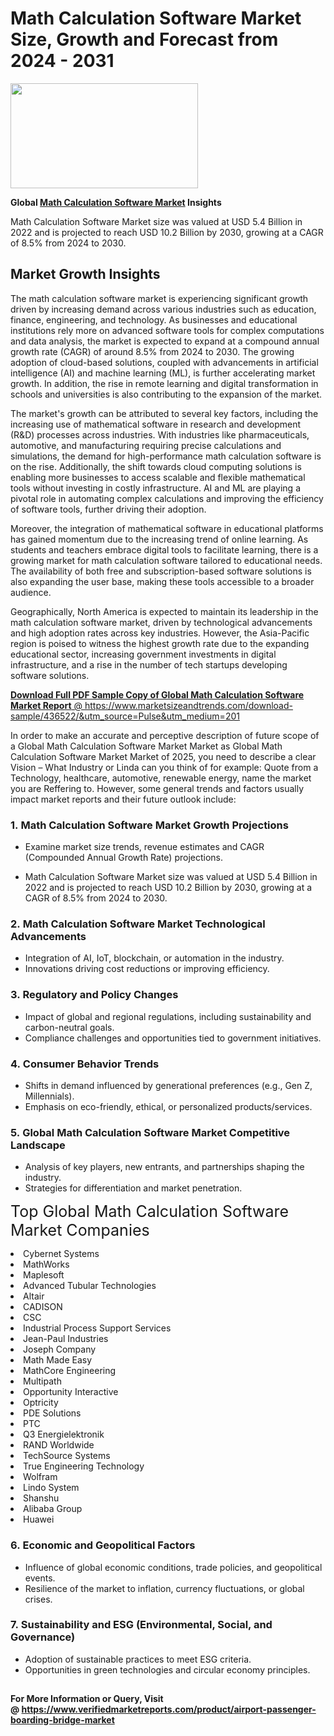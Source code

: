 <H1>Math Calculation Software Market Size, Growth and Forecast from 2024 - 2031</H1><img class="aligncenter size-medium wp-image-584254" src="https://thirdeyenews.in/wp-content/uploads/2024/09/Global-Market-Research-300x168.jpeg" alt="" width="300" height="168" /><p><strong>Global&nbsp;<a href="https://www.marketsizeandtrends.com/download-sample/436522/&amp;utm_source=Pulse&amp;utm_medium=201">Math Calculation Software Market</a> Insights</strong></p><p>Math Calculation Software Market size was valued at USD 5.4 Billion in 2022 and is projected to reach USD 10.2 Billion by 2030, growing at a CAGR of 8.5% from 2024 to 2030.</p><p><h2>Market Growth Insights</h2> <p>The math calculation software market is experiencing significant growth driven by increasing demand across various industries such as education, finance, engineering, and technology. As businesses and educational institutions rely more on advanced software tools for complex computations and data analysis, the market is expected to expand at a compound annual growth rate (CAGR) of around 8.5% from 2024 to 2030. The growing adoption of cloud-based solutions, coupled with advancements in artificial intelligence (AI) and machine learning (ML), is further accelerating market growth. In addition, the rise in remote learning and digital transformation in schools and universities is also contributing to the expansion of the market.</p> <p><a href="#"></a></p> <p>The market's growth can be attributed to several key factors, including the increasing use of mathematical software in research and development (R&D) processes across industries. With industries like pharmaceuticals, automotive, and manufacturing requiring precise calculations and simulations, the demand for high-performance math calculation software is on the rise. Additionally, the shift towards cloud computing solutions is enabling more businesses to access scalable and flexible mathematical tools without investing in costly infrastructure. AI and ML are playing a pivotal role in automating complex calculations and improving the efficiency of software tools, further driving their adoption.</p> <p>Moreover, the integration of mathematical software in educational platforms has gained momentum due to the increasing trend of online learning. As students and teachers embrace digital tools to facilitate learning, there is a growing market for math calculation software tailored to educational needs. The availability of both free and subscription-based software solutions is also expanding the user base, making these tools accessible to a broader audience.</p> <p>Geographically, North America is expected to maintain its leadership in the math calculation software market, driven by technological advancements and high adoption rates across key industries. However, the Asia-Pacific region is poised to witness the highest growth rate due to the expanding educational sector, increasing government investments in digital infrastructure, and a rise in the number of tech startups developing software solutions.</p> <p><a href="#"></p><p><span class=""><strong>Download Full PDF Sample Copy of Global Math Calculation Software Market Report</strong> @ <a href="https://www.marketsizeandtrends.com/download-sample/436522/&amp;utm_source=Pulse&amp;utm_medium=201" target="_blank">https://www.marketsizeandtrends.com/download-sample/436522/&amp;utm_source=Pulse&amp;utm_medium=201</a></span></p><p>In order to make an accurate and perceptive description of future scope of a Global&nbsp;Math Calculation Software Market Market as Global&nbsp;Math Calculation Software Market Market of 2025, you need to describe a clear Vision &ndash; What Industry or Linda can you think of for example: Quote from a Technology, healthcare, automotive, renewable energy, name the market you are Reffering to. However, some general trends and factors usually impact market reports and their future outlook include:</p><h3>1.&nbsp;<strong>Math Calculation Software Market Growth Projections</strong></h3><ul><li>Examine market size trends, revenue estimates and CAGR (Compounded Annual Growth Rate) projections.</li><li><p>Math Calculation Software Market size was valued at USD 5.4 Billion in 2022 and is projected to reach USD 10.2 Billion by 2030, growing at a CAGR of 8.5% from 2024 to 2030.</p></li></ul><h3>2.&nbsp;<strong>Math Calculation Software Market Technological Advancements</strong></h3><ul><li>Integration of AI, IoT, blockchain, or automation in the industry.</li><li>Innovations driving cost reductions or improving efficiency.</li></ul><h3>3.&nbsp;<strong>Regulatory and Policy Changes</strong></h3><ul><li>Impact of global and regional regulations, including sustainability and carbon-neutral goals.</li><li>Compliance challenges and opportunities tied to government initiatives.</li></ul><h3>4.&nbsp;<strong>Consumer Behavior Trends</strong></h3><ul><li>Shifts in demand influenced by generational preferences (e.g., Gen Z, Millennials).</li><li>Emphasis on eco-friendly, ethical, or personalized products/services.</li></ul><h3>5.&nbsp;<strong>Global Math Calculation Software Market Competitive Landscape</strong></h3><ul><li>Analysis of key players, new entrants, and partnerships shaping the industry.</li><li>Strategies for differentiation and market penetration.</li></ul><p data-pm-slice="1 1 []"><span style="color: inherit; font-family: inherit; font-size: 25px;">Top Global Math Calculation Software Market Companies</span></p><div class="" data-test-id=""><p><li>Cybernet Systems</li><li> MathWorks</li><li> Maplesoft</li><li> Advanced Tubular Technologies</li><li> Altair</li><li> CADISON</li><li> CSC</li><li> Industrial Process Support Services</li><li> Jean-Paul Industries</li><li> Joseph Company</li><li> Math Made Easy</li><li> MathCore Engineering</li><li> Multipath</li><li> Opportunity Interactive</li><li> Optricity</li><li> PDE Solutions</li><li> PTC</li><li> Q3 Energielektronik</li><li> RAND Worldwide</li><li> TechSource Systems</li><li> True Engineering Technology</li><li> Wolfram</li><li> Lindo System</li><li> Shanshu</li><li> Alibaba Group</li><li> Huawei</li></p></div><h3>6.&nbsp;<strong>Economic and Geopolitical Factors</strong></h3><ul><li>Influence of global economic conditions, trade policies, and geopolitical events.</li><li>Resilience of the market to inflation, currency fluctuations, or global crises.</li></ul><h3>7.&nbsp;<strong>Sustainability and ESG (Environmental, Social, and Governance)</strong></h3><ul><li>Adoption of sustainable practices to meet ESG criteria.</li><li>Opportunities in green technologies and circular economy principles.</li></ul><h2><strong style="font-size: 14px;">For More Information or Query, Visit @&nbsp;</strong><a style="background-color: #ffffff; font-size: 14px;" href="https://www.marketsizeandtrends.com/report/math-calculation-software-market/" target="_blank">https://www.verifiedmarketreports.com/product/airport-passenger-boarding-bridge-market</a></h2>
